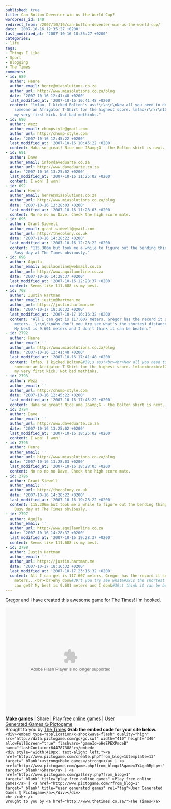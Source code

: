 ```yaml
---
published: true
title: Can Bolton Deventer win us the World Cup?
wordpress_id: 140
redirect_from: /2007/10/16/can-bolton-deventer-win-us-the-world-cup/
date: '2007-10-16 12:35:27 +0200'
last_modified_at: '2007-10-16 10:35:27 +0200'
categories:
- life
tags:
- Things I Like
- Sport
- Blogging
- The Times
comments:
- id: 689
  author: Henre
  author_email: henre@miasolutions.co.za
  author_url: http://www.miasolutions.co.za/blog
  date: '2007-10-16 12:41:48 +0200'
  last_modified_at: '2007-10-16 10:41:48 +0200'
  content: "lmfao, I kicked Bolton's ass!\r\n\r\nNow all you need to do is promise
    someone an Afrigator T-Shirt for the highest score. lmfao\r\n\r\n106,294m with
    my very first kick. Not bad methinks."
- id: 690
  author: Wezz
  author_email: chumpstyle@gmail.com
  author_url: http://chump-style.com
  date: '2007-10-16 12:45:22 +0200'
  last_modified_at: '2007-10-16 10:45:22 +0200'
  content: Haha so great! Nice one J&amp;G - the Bolton shirt is next...
- id: 691
  author: Dave
  author_email: info@daveduarte.co.za
  author_url: http://www.daveduarte.co.za
  date: '2007-10-16 13:25:02 +0200'
  last_modified_at: '2007-10-16 11:25:02 +0200'
  content: I won! I won!
- id: 692
  author: Henre
  author_email: henre@miasolutions.co.za
  author_url: http://www.miasolutions.co.za/blog
  date: '2007-10-16 13:28:03 +0200'
  last_modified_at: '2007-10-16 11:28:03 +0200'
  content: No no no no Dave. Check the high score mate.
- id: 695
  author: Grant Sidwell
  author_email: grant.sidwell@gmail.com
  author_url: http://thecolony.co.uk
  date: '2007-10-16 14:28:22 +0200'
  last_modified_at: '2007-10-16 12:28:22 +0200'
  content: "115.306m but took me a while to figure out the bending thing.\r\nHilarious!
    Busy day at The Times obviously."
- id: 696
  author: Aquila
  author_email: aquilaonline@webmail.co.za
  author_url: http://www.aquilaonline.co.za
  date: '2007-10-16 14:28:37 +0200'
  last_modified_at: '2007-10-16 12:28:37 +0200'
  content: Seems like 111.688 is my best.
- id: 708
  author: Justin Hartman
  author_email: justin@hartman.me
  author_url: https://justin.hartman.me
  date: '2007-10-17 18:16:32 +0200'
  last_modified_at: '2007-10-17 16:16:32 +0200'
  content: "All I can get is 117.607 meters. Gregor has the record it seems with 118.345
    meters...\r\n\r\nWhy don't you try see what's the shortest distance you can get?
    My best is 9.601 meters and I don't think it can be beaten."
- id: 2792
  author: Henre
  author_email: ''
  author_url: http://www.miasolutions.co.za/blog
  date: '2007-10-16 12:41:48 +0200'
  last_modified_at: '2007-10-16 17:41:48 +0200'
  content: lmfao, I kicked Bolton&#39;s ass!<br><br>Now all you need to do is promise
    someone an Afrigator T-Shirt for the highest score. lmfao<br><br>106,294m with
    my very first kick. Not bad methinks.
- id: 2793
  author: Wezz
  author_email: ''
  author_url: http://chump-style.com
  date: '2007-10-16 12:45:22 +0200'
  last_modified_at: '2007-10-16 17:45:22 +0200'
  content: Haha so great! Nice one J&amp;G - the Bolton shirt is next...
- id: 2794
  author: Dave
  author_email: ''
  author_url: http://www.daveduarte.co.za
  date: '2007-10-16 13:25:02 +0200'
  last_modified_at: '2007-10-16 18:25:02 +0200'
  content: I won! I won!
- id: 2795
  author: Henre
  author_email: ''
  author_url: http://www.miasolutions.co.za/blog
  date: '2007-10-16 13:28:03 +0200'
  last_modified_at: '2007-10-16 18:28:03 +0200'
  content: No no no no Dave. Check the high score mate.
- id: 2796
  author: Grant Sidwell
  author_email: ''
  author_url: http://thecolony.co.uk
  date: '2007-10-16 14:28:22 +0200'
  last_modified_at: '2007-10-16 19:28:22 +0200'
  content: 115.306m but took me a while to figure out the bending thing.<br>Hilarious!
    Busy day at The Times obviously.
- id: 2797
  author: Aquila
  author_email: ''
  author_url: http://www.aquilaonline.co.za
  date: '2007-10-16 14:28:37 +0200'
  last_modified_at: '2007-10-16 19:28:37 +0200'
  content: Seems like 111.688 is my best.
- id: 2798
  author: Justin Hartman
  author_email: ''
  author_url: https://justin.hartman.me
  date: '2007-10-17 18:16:32 +0200'
  last_modified_at: '2007-10-17 23:16:32 +0200'
  content: All I can get is 117.607 meters. Gregor has the record it seems with 118.345
    meters...<br><br>Why don&#39;t you try see what&#39;s the shortest distance you
    can get? My best is 9.601 meters and I don&#39;t think it can be beaten.
---
```

<a href="http://groogle.co.za">Gregor</a> and I have created this awesome game for The Times! I'm hooked.
<div><embed type="application/x-shockwave-flash" quality="high" src="http://data.pictogame.com/gc/gc.swf" width="410" height="340" allowFullScreen="true" flashvars="gameId=oHeEPEXPmceB" name="flashContainer644787388"></embed>
<div style="width:410px; text-align: left;"><a href="http://www.pictogame.com/create.php?from_blog=1&template=13" target="_blank"><strong>Make games</strong></a>&nbsp;|&nbsp;<a href="http://www.pictogame.com/game.php?from_blog=1&game=3Y4go0BpLpvt" target="_blank">Share</a>&nbsp;|&nbsp;<a href="http://www.pictogame.com/gallery.php?from_blog=1" target="_blank" title="play free online games" >Play free online games</a>&nbsp;|&nbsp;<a href="http://www.pictogame.com/?from_blog=1" target="_blank" title="user generated games" rel="tag">User Generated Games @ Pictogame</a></div>
</div>
Brought to you by <a href="http://www.thetimes.co.za/">The Times</a>
<strong>Grab the embed code for your site below.</strong>
<code>&#60;div&#62;&#60;embed type="application/x-shockwave-flash" quality="high" src="http://data.pictogame.com/gc/gc.swf" width="410" height="340" allowFullScreen="true" flashvars="gameId=oHeEPEXPmceB" name="flashContainer644787388"&#62;&#60;/embed&#62;
&#60;div style="width:410px; text-align: left;"&#62;&#60;a href="http://www.pictogame.com/create.php?from_blog=1&template=13" target="_blank"&#62;&#60;strong&#62;Make games&#60;/strong&#62;&#60;/a&#62;&nbsp;|&nbsp;&#60;a href="http://www.pictogame.com/game.php?from_blog=1&game=3Y4go0BpLpvt" target="_blank"&#62;Share&#60;/a&#62;&nbsp;|&nbsp;&#60;a href="http://www.pictogame.com/gallery.php?from_blog=1" target="_blank" title="play free online games" &#62;Play free online games&#60;/a&#62;&nbsp;|&nbsp;&#60;a href="http://www.pictogame.com/?from_blog=1" target="_blank" title="user generated games" rel="tag"&#62;User Generated Games @ Pictogame&#60;/a&#62;&#60;/div&#62;&#60;/div&#62;
&#60;br /&#62;&#60;br /&#62;
Brought to you by &#60;a href="http://www.thetimes.co.za/"&#62;The Times&#60;/a&#62;</code>
